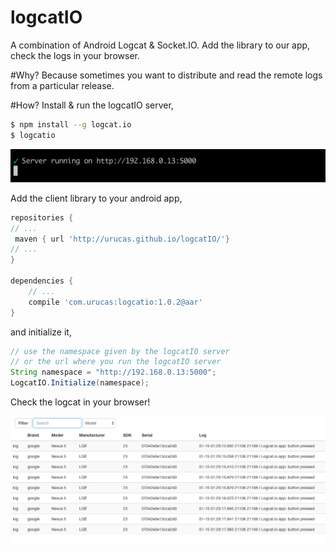# logcatIO
A combination of Android Logcat &amp; Socket.IO. Add the library to our app, check the logs in your browser. 

#Why?
Because sometimes you want to distribute and read the remote logs from a particular release. 

#How?
Install & run the logcatIO server,
```bash
$ npm install --g logcat.io
$ logcatio
```
<img src="https://raw.githubusercontent.com/Urucas/logcatIO/master/screen1.png" />

Add the client library to your android app,
```gradle
repositories {
// ...
 maven { url 'http://urucas.github.io/logcatIO/'}
// ...
}

dependencies {
    // ...
    compile 'com.urucas:logcatio:1.0.2@aar'
}
```
and initialize it,
```java
// use the namespace given by the logcatIO server
// or the url where you run the logcatIO server
String namespace = "http://192.168.0.13:5000";
LogcatIO.Initialize(namespace);
```

Check the logcat in your browser!

<img src="https://raw.githubusercontent.com/Urucas/logcatIO/master/screen.png"
/>
